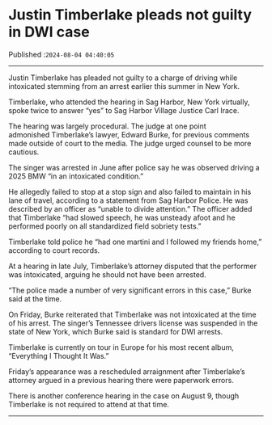 # Justin Timberlake pleads not guilty in DWI case

Published :`2024-08-04 04:40:05`

---

Justin Timberlake has pleaded not guilty to a charge of driving while intoxicated stemming from an arrest earlier this summer in New York.

Timberlake, who attended the hearing in Sag Harbor, New York virtually, spoke twice to answer “yes” to Sag Harbor Village Justice Carl Irace.

The hearing was largely procedural. The judge at one point admonished Timberlake’s lawyer, Edward Burke, for previous comments made outside of court to the media. The judge urged counsel to be more cautious.

The singer was arrested in June after police say he was observed driving a 2025 BMW “in an intoxicated condition.”

He allegedly failed to stop at a stop sign and also failed to maintain in his lane of travel, according to a statement from Sag Harbor Police. He was described by an officer as “unable to divide attention.” The officer added that Timberlake “had slowed speech, he was unsteady afoot and he performed poorly on all standardized field sobriety tests.”

Timberlake told police he “had one martini and I followed my friends home,” according to court records.

At a hearing in late July, Timberlake’s attorney disputed that the performer was intoxicated, arguing he should not have been arrested.

“The police made a number of very significant errors in this case,” Burke said at the time.

On Friday, Burke reiterated that Timberlake was not intoxicated at the time of his arrest. The singer’s Tennessee drivers license was suspended in the state of New York, which Burke said is standard for DWI arrests.

Timberlake is currently on tour in Europe for his most recent album, “Everything I Thought It Was.”

Friday’s appearance was a rescheduled arraignment after Timberlake’s attorney argued in a previous hearing there were paperwork errors.

There is another conference hearing in the case on August 9, though Timberlake is not required to attend at that time.

---

